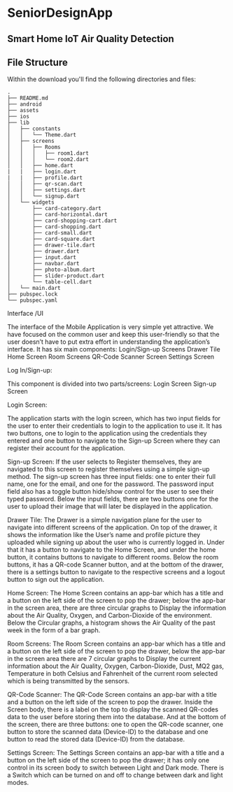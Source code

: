 
# SeniorDesignApp
## Smart Home IoT Air Quality Detection

## File Structure
Within the download you'll find the following directories and files:

```
.
├── README.md
├── android
├── assets
├── ios
├── lib
│   ├── constants
│   │   └── Theme.dart
│   ├── screens
│   │   ├── Rooms
│   │   │   ├── room1.dart
│   │   │   └── room2.dart
│   │   ├── home.dart
|   |   ├── login.dart
|   |   ├── profile.dart
│   │   ├── qr-scan.dart
│   │   ├── settings.dart
│   │   └── signup.dart
│   └── widgets
│       ├── card-category.dart
│       ├── card-horizontal.dart
│       ├── card-shopping-cart.dart
│       ├── card-shopping.dart
│       ├── card-small.dart
│       ├── card-square.dart
│       ├── drawer-tile.dart
│       ├── drawer.dart
│       ├── input.dart
│       ├── navbar.dart
│       ├── photo-album.dart
│       ├── slider-product.dart
│       └── table-cell.dart
│   └── main.dart
├── pubspec.lock
└── pubspec.yaml
```

Interface /UI 

The interface of the Mobile Application is very simple yet attractive. We have focused on the common user and keep this user-friendly so that the user doesn’t have to put extra effort in understanding the application’s interface. 
It has six main components:
Login/Sign-up Screens
Drawer Tile
Home Screen
Room Screens
QR-Code Scanner Screen
Settings Screen


Log In/Sign-up:

This component is divided into two parts/screens:
Login Screen
Sign-up Screen


Login Screen:

The application starts with the login screen, which has two input fields for the user to enter their credentials to login to the application to use it. It has two buttons, one to login to the application using the credentials they entered and one button to navigate to the Sign-up Screen where they can register their account for the application.


Sign-up Screen:
If the user selects to Register themselves, they are navigated to this screen to register themselves using a simple sign-up method. The sign-up screen has three input fields: one to enter their full name, one for the email, and one for the password. The password input field also has a toggle button hide/show control for the user to see their typed password. Below the input fields, there are two buttons one for the user to upload their image that will later be displayed in the application.


Drawer Tile:
The Drawer is a simple navigation plane for the user to navigate into different screens of the application. On top of the drawer, it shows the information like the User’s name and profile picture they uploaded while signing up about the user who is currently logged in. Under that it has a button to navigate to the Home Screen, and under the home button, it contains buttons to navigate to different rooms. Below the room buttons, it has a QR-code Scanner button, and at the bottom of the drawer, there is a settings button to navigate to the respective screens and a logout button to sign out the application.


Home Screen:
The Home Screen contains an app-bar which has a title and a button on the left side of the screen to pop the drawer; below the app-bar in the screen area, there are three circular graphs to Display the information about the Air Quality, Oxygen, and Carbon-Dioxide of the environment. Below the Circular graphs, a histogram shows the Air Quality of the past week in the form of a bar graph.


Room Screens:
The Room Screen contains an app-bar which has a title and a button on the left side of the screen to pop the drawer, below the app-bar in the screen area there are 7 circular graphs to Display the current information about the Air Quality, Oxygen, Carbon-Dioxide, Dust, MQ2 gas, Temperature in both Celsius and Fahrenheit of the current room selected which is being transmitted by the sensors.


QR-Code Scanner:
The QR-Code Screen contains an app-bar with a title and a button on the left side of the screen to pop the drawer. Inside the Screen body, there is a label on the top to display the scanned QR-codes data to the user before storing them into the database. And at the bottom of the screen, there are three buttons: one to open the QR-code scanner, one button to store the scanned data (Device-ID) to the database and one button to read the stored data (Device-ID) from the database.


Settings Screen:
The Settings Screen contains an app-bar with a title and a button on the left side of the screen to pop the drawer; it has only one control in its screen body to switch between Light and Dark mode. There is a Switch which can be turned on and off to change between dark and light modes.


